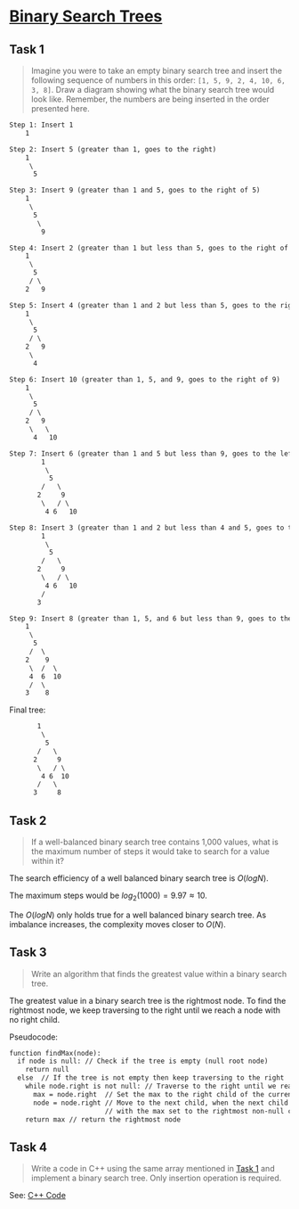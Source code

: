 # [Binary Search Trees](https://github.com/d-khan/dslabs/blob/main/intro/binary-search-trees-activity.md)

## Task 1

> Imagine you were to take an empty binary search tree and insert the following
> sequence of numbers in this order: `[1, 5, 9, 2, 4, 10, 6, 3, 8]`. Draw a
> diagram showing what the binary search tree would look like. Remember, the
> numbers are being inserted in the order presented here.

```txt
Step 1: Insert 1
    1

Step 2: Insert 5 (greater than 1, goes to the right)
    1
     \
      5

Step 3: Insert 9 (greater than 1 and 5, goes to the right of 5)
    1
     \
      5
       \
        9

Step 4: Insert 2 (greater than 1 but less than 5, goes to the right of 1 and left of 5)
    1
     \
      5
     / \
    2   9

Step 5: Insert 4 (greater than 1 and 2 but less than 5, goes to the right of 2)
    1
     \
      5
     / \
    2   9
     \
      4

Step 6: Insert 10 (greater than 1, 5, and 9, goes to the right of 9)
    1
     \
      5
     / \
    2   9
     \   \
      4   10

Step 7: Insert 6 (greater than 1 and 5 but less than 9, goes to the left of 9)
        1
         \
          5
        /   \
       2     9
        \   / \
         4 6   10

Step 8: Insert 3 (greater than 1 and 2 but less than 4 and 5, goes to the left of 4)
        1
         \
          5
        /   \
       2     9
        \   / \
         4 6   10
        /
       3

Step 9: Insert 8 (greater than 1, 5, and 6 but less than 9, goes to the right of 6)
    1
     \
      5
     /  \
    2    9
     \  /  \
     4  6  10
     /  \
    3    8
```

Final tree:

```txt
       1
        \
         5
       /   \
      2     9
       \   / \
        4 6  10
       /   \
      3     8
```

## Task 2

> If a well-balanced binary search tree contains 1,000 values, what is the
> maximum number of steps it would take to search for a value within it?

The search efficiency of a well balanced binary search tree is $O(log N)$.

The maximum steps would be $log_2(1000) = 9.97 \approx 10$.

The $O(log N)$ only holds true for a well balanced binary search tree. As
imbalance increases, the complexity moves closer to $O(N)$.

## Task 3

> Write an algorithm that finds the greatest value within a binary search tree.

The greatest value in a binary search tree is the rightmost node. To find the
rightmost node, we keep traversing to the right until we reach a node with no
right child.

<!--See: [C++ Code](bst.cpp)-->

Pseudocode:

```txt
function findMax(node):
  if node is null: // Check if the tree is empty (null root node)
    return null
  else  // If the tree is not empty then keep traversing to the right
    while node.right is not null: // Traverse to the right until we reach the rightmost node
      max = node.right  // Set the max to the right child of the current !null node
      node = node.right // Move to the next child, when the next child is null, the loop will break
                        // with the max set to the rightmost non-null child
    return max // return the rightmost node
```

## Task 4

> Write a code in C++ using the same array mentioned in [Task 1](#task-1) and
> implement a binary search tree. Only insertion operation is required.

See: [C++ Code](bst.cpp)
